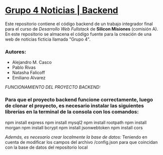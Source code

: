 # [Grupo 4 Noticias | Backend](https://github.com/MrHelmet96/grupo4_noticias/tree/main)
Este repositorio contiene el código backend de un trabajo integrador final para el curso de *Desarrollo Web Fullstack* de **Silicon Misiones** (comisión A). En este repositorio se almacena el código fuente para la creación de una web de noticias ficticia llamada "Grupo 4".

### Autores:
* Alejandro M. Casco
* Pablo Rivas
* Natasha Falicoff
* Emiliano Alvarez

*FUNCIONAMIENTO DEL PROYECTO BACKEND:*
### Para que el proyecto backend funcione correctamente, luego de clonar el proyecto, es necesario instalar las siguientes librerías en la terminal de la consola con los comandos:
npm install express
npm install mysql2
npm install rootpath
npm install morgan
npm install bcrypt
npm install jsonwebtoken
npm install cors

*Además, es necesario crear localmente la base de datos:*
Teniendo en cuenta de modificar los campos del archivo /config.json para que coincidan con la base de datos del repositorio local